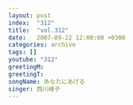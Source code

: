 ```yaml
---
layout: post
index:  "312"
title:  "vol.312"
date:   2007-09-22 12:00:00 +0300
categories: archive
tags: []
youtube: "312"
greetingM: 
greetingT: 
songName: あなたにあげる
singer: 西川峰子
---
```

